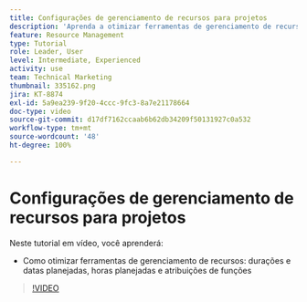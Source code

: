 ```yaml
---
title: Configurações de gerenciamento de recursos para projetos
description: 'Aprenda a otimizar ferramentas de gerenciamento de recursos: durações e datas planejadas, horas planejadas e atribuições de funções.'
feature: Resource Management
type: Tutorial
role: Leader, User
level: Intermediate, Experienced
activity: use
team: Technical Marketing
thumbnail: 335162.png
jira: KT-8874
exl-id: 5a9ea239-9f20-4ccc-9fc3-8a7e21178664
doc-type: video
source-git-commit: d17df7162ccaab6b62db34209f50131927c0a532
workflow-type: tm+mt
source-wordcount: '48'
ht-degree: 100%

---
```


# Configurações de gerenciamento de recursos para projetos

Neste tutorial em vídeo, você aprenderá:

* Como otimizar ferramentas de gerenciamento de recursos: durações e datas planejadas, horas planejadas e atribuições de funções

>[!VIDEO](https://video.tv.adobe.com/v/335162/?quality=12&learn=on&enablevpops)
